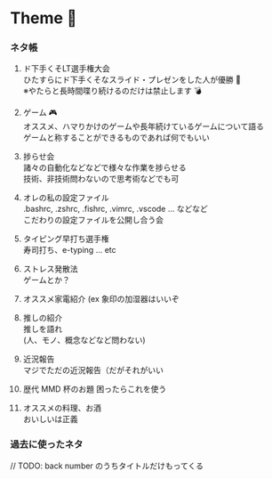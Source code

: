 # Theme 📢

### ネタ帳

1. ド下手くそLT選手権大会  
ひたすらにド下手くそなスライド・プレゼンをした人が優勝 🎇  
※やたらと長時間喋り続けるのだけは禁止します 💣

1. ゲーム 🎮  
オススメ、ハマりかけのゲームや長年続けているゲームについて語る  
ゲームと称することができるものであれば何でもいい

1. 捗らせ会  
諸々の自動化などなどで様々な作業を捗らせる  
技術、非技術問わないので思考術などでも可

1. オレの私の設定ファイル  
.bashrc, .zshrc, .fishrc, .vimrc, .vscode ... などなど  
こだわりの設定ファイルを公開し合う会

1. タイピング早打ち選手権  
寿司打ち、e-typing ... etc

1. ストレス発散法  
ゲームとか？

1. オススメ家電紹介
(ex 象印の加湿器はいいぞ

1. 推しの紹介  
推しを語れ  
(人、モノ、概念などなど問わない)

1. 近況報告  
マジでただの近況報告（だがそれがいい

1. 歴代 MMD 杯のお題
困ったらこれを使う  

1. オススメの料理、お酒  
おいしいは正義

### 過去に使ったネタ
// TODO: back number のうちタイトルだけもってくる